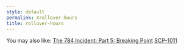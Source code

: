 ```yaml
---
style: default
permalink: Xrollover-hours
title: rollover-hours
---
```

You may also like:
[The 784 Incident: Part 5: Breaking Point](http://scp-wiki.net/784incident5)
[SCP-1011](http://scp-wiki.net/scp-1011)